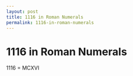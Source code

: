 ```yaml
---
layout: post
title: 1116 in Roman Numerals
permalink: 1116-in-roman-numerals
---
```


# 1116 in Roman Numerals

1116 = MCXVI
